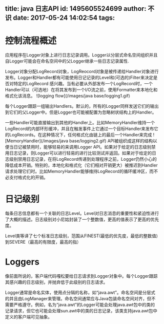title: java 日志API
id: 1495605524699
author: 不识
date: 2017-05-24 14:02:54
tags:
---

# 控制流程概述

应用程序在Logger对象上进行日志记录调用。Logger以分层式命名空间组织并且自Logger可能会在命名空间中的父Logger继承一些日志记录属性.

Logger对象分配LogRecord对象，LogReocord对象是被传递给Handler对象进行发布。Logger和Handler都有可能使用日记记录的Level和(可选的)Filter来决定是否对特定的LogRecord 感兴趣。当有必要从外部发布一个LogRecord时，一个Handler可以（可选地）在将其发布到一个I/O流之前，使用Formatter来本地化和格式化该消息。
![logging flow](/images/java base/logging1.gif)

每个Logger跟踪一组输出Handlers。默认的，所有的Logger同样发送它们的输出到它们的父Logger中。但是Logger也可能被配置为忽略树状结构上的Handler。

一些Handler可能直接输出到其他的Handler上。比如MemoryHandler维持一个LogRecord的内部环形缓冲，并且在触发事件上它通过一个目标Handler来发布它的LogRecords。在这种情况下，任何格式化由链上的最后一个Handler来完成
![MemoryHandler](/images/java base/logging2.gif)
API被组织成这样的结构以便当日记被禁用时，能够轻易的来调用Logger API。如果对于给定的日志级别禁用日志记录，则Logger可以进行轻易的进行比较测试并返回。如果对于给定的日志级别禁用日志记录，在将LogRecord传递到处理程序之前，Logger仍然小心的降低成本开销。特别的，本地化和格式化（它们相对开销更大）被推迟到Handler请求处理它们时。比如MemoryHandler能够维持LogRecord的循环缓冲区，而不必支付格式化的开销。

# 日记级别
每条日志信息都有一个关联的日志Level。Level对日志消息的重要性和紧迫性进行了大概的描述。日志级别对小尼姑封装了一个整数值，更高的值表示了更高的优先度。

Level类等译了七个标准日志级别，范围从FINEST(最低的优先度，最低的整数值)到SEVERE（最高的有限度，最高的指）

# Loggers

像前面所说的，客户端代码嘎松要给日志请求到Logger对象中。每个Logger跟踪其感兴趣的日志级别，并抛弃低于此级别的日志请求。

Logger通常是命名实体，使用点分隔的名称，如“java.awt”。命名空间是分层式的并且由LogManager来管理。命名空间通常应与Java包装命名空间对齐，但不需要严格遵守。例如，名为“java.awt”的Logger可能会处理java.awt包中的类的记录请求，但它也可能会处理sun.awt中的类的日志记录，该类支持java.awt包中定义的客户端可见抽象。

